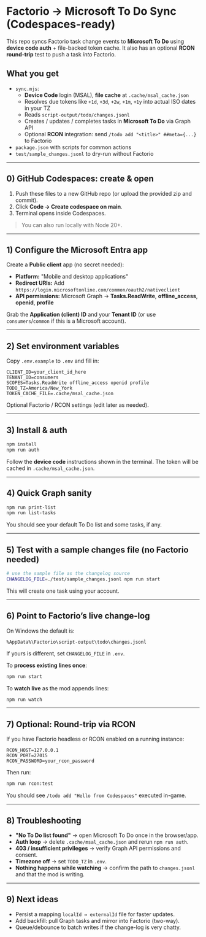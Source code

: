 # Factorio → Microsoft To Do Sync (Codespaces-ready)

This repo syncs Factorio task change events to **Microsoft To Do** using **device code auth** + file-backed token cache. It also has an optional **RCON round-trip** test to push a task *into* Factorio.

## What you get

- `sync.mjs`:
  - **Device Code** login (MSAL), **file cache** at `.cache/msal_cache.json`
  - Resolves due tokens like `+1d`, `+3d`, `+2w`, `+1m`, `+1y` into actual ISO dates in your TZ
  - Reads `script-output/todo/changes.jsonl`
  - Creates / updates / completes tasks in **Microsoft To Do** via Graph API
  - Optional **RCON** integration: send `/todo add "<title>" ##meta={...}` to Factorio
- `package.json` with scripts for common actions
- `test/sample_changes.jsonl` to dry-run without Factorio

---

## 0) GitHub Codespaces: create & open

1. Push these files to a new GitHub repo (or upload the provided zip and commit).
2. Click **Code → Create codespace on main**.
3. Terminal opens inside Codespaces.

> You can also run locally with Node 20+.

---

## 1) Configure the Microsoft Entra app

Create a **Public client** app (no secret needed):

- **Platform:** "Mobile and desktop applications"
- **Redirect URIs:** Add `https://login.microsoftonline.com/common/oauth2/nativeclient`
- **API permissions:** Microsoft Graph → **Tasks.ReadWrite**, **offline_access**, **openid**, **profile**

Grab the **Application (client) ID** and your **Tenant ID** (or use `consumers`/`common` if this is a Microsoft account).

---

## 2) Set environment variables

Copy `.env.example` to `.env` and fill in:

```env
CLIENT_ID=your_client_id_here
TENANT_ID=consumers
SCOPES=Tasks.ReadWrite offline_access openid profile
TODO_TZ=America/New_York
TOKEN_CACHE_FILE=.cache/msal_cache.json
```

Optional Factorio / RCON settings (edit later as needed).

---

## 3) Install & auth

```bash
npm install
npm run auth
```

Follow the **device code** instructions shown in the terminal. The token will be cached in `.cache/msal_cache.json`.

---

## 4) Quick Graph sanity

```bash
npm run print-list
npm run list-tasks
```

You should see your default To Do list and some tasks, if any.

---

## 5) Test with a sample changes file (no Factorio needed)

```bash
# use the sample file as the changelog source
CHANGELOG_FILE=./test/sample_changes.jsonl npm run start
```

This will create one task using your account.

---

## 6) Point to Factorio’s live change-log

On Windows the default is:
```
%AppData%\Factorio\script-output\todo\changes.jsonl
```

If yours is different, set `CHANGELOG_FILE` in `.env`.

To **process existing lines once**:
```bash
npm run start
```

To **watch live** as the mod appends lines:
```bash
npm run watch
```

---

## 7) Optional: Round-trip via RCON

If you have Factorio headless or RCON enabled on a running instance:

```env
RCON_HOST=127.0.0.1
RCON_PORT=27015
RCON_PASSWORD=your_rcon_password
```

Then run:
```bash
npm run rcon:test
```

You should see `/todo add "Hello from Codespaces"` executed in-game.

---

## 8) Troubleshooting

- **"No To Do list found"** → open Microsoft To Do once in the browser/app.
- **Auth loop** → delete `.cache/msal_cache.json` and rerun `npm run auth`.
- **403 / insufficient privileges** → verify Graph API permissions and consent.
- **Timezone off** → set `TODO_TZ` in `.env`.
- **Nothing happens while watching** → confirm the path to `changes.jsonl` and that the mod is writing.

---

## 9) Next ideas

- Persist a mapping `localId ↔ externalId` file for faster updates.
- Add backfill: pull Graph tasks and mirror into Factorio (two-way).
- Queue/debounce to batch writes if the change-log is very chatty.
